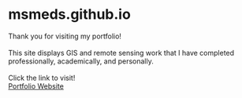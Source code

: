 # msmeds.github.io

Thank you for visiting my portfolio! <br></br>
This site displays GIS and remote sensing work that I have completed professionally, academically, and personally.<br></br>
Click the link to visit! <br> [Portfolio Website](https://msmeds.github.io/)
